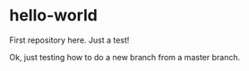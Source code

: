 # hello-world
First repository here. Just a test!

Ok, just testing how to do a new branch from a master branch.

